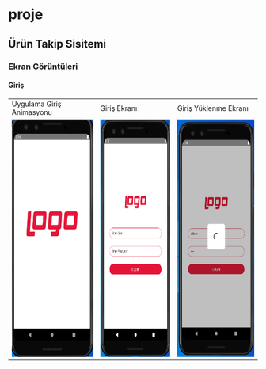 # proje
## Ürün Takip Sisitemi
### Ekran Görüntüleri
#### Giriş 
<table>
  <tr>
    <td>Uygulama Giriş Animasyonu</td>
     <td>Giriş Ekranı</td>
     <td>Giriş Yüklenme Ekranı</td>
  </tr>
  <tr>
    <td><img src="https://github.com/yunusemreayar/proje/blob/main/proje%20resimleri/1.PNG" width=270 height=480></td>
    <td><img src="https://github.com/yunusemreayar/proje/blob/main/proje%20resimleri/2.PNG" width=270 height=480></td>
    <td><img src="https://github.com/yunusemreayar/proje/blob/main/proje%20resimleri/3.PNG" width=270 height=480></td>
  </tr>
 </table>
